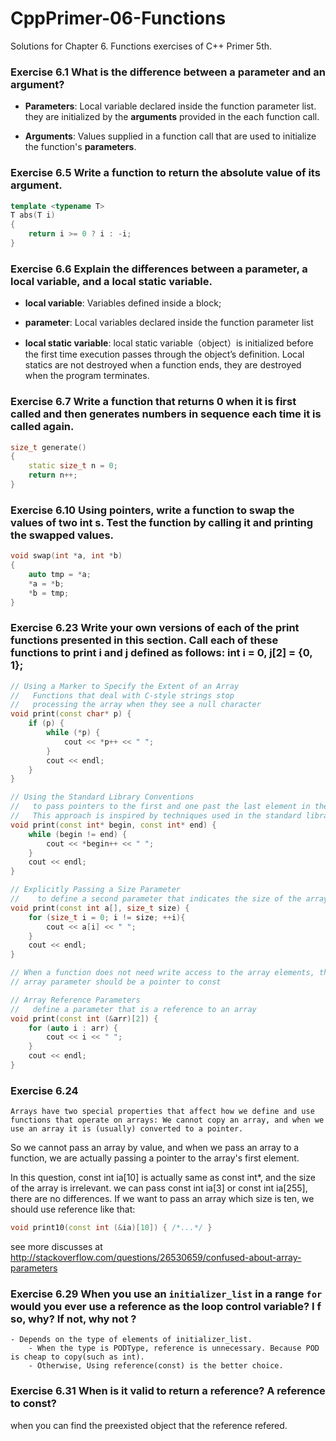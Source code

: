 # CppPrimer-06-Functions
Solutions for Chapter 6. Functions exercises of C++ Primer 5th.

### Exercise 6.1 What is the difference between a parameter and an argument?

- **Parameters**: Local variable declared inside the function parameter list. they are initialized by the **arguments** provided in the each function call.

- **Arguments**: Values supplied in a function call that are used to initialize the function's **parameters**.

### Exercise 6.5 Write a function to return the absolute value of its argument.

```cpp
template <typename T>
T abs(T i)
{
    return i >= 0 ? i : -i;
}
```

### Exercise 6.6 Explain the differences between a parameter, a local variable, and a local static variable. 

- **local variable**: Variables defined inside a block;

- **parameter**: Local variables declared inside the function parameter list

- **local static variable**: local static variable（object）is initialized before the first time execution passes through the object’s definition. Local statics are not destroyed when a function ends, they are destroyed when the program terminates.

### Exercise 6.7 Write a function that returns 0 when it is first called and then generates numbers in sequence each time it is called again.

```cpp
size_t generate()
{
    static size_t n = 0;
    return n++;
}
```

### Exercise 6.10 Using pointers, write a function to swap the values of two int s. Test the function by calling it and printing the swapped values.
```cpp
void swap(int *a, int *b)
{
    auto tmp = *a;
    *a = *b;
    *b = tmp;
}
```

### Exercise 6.23 Write your own versions of each of the print functions presented in this section. Call each of these functions to print i and j defined as follows: int i = 0, j[2] = {0, 1};

```cpp
// Using a Marker to Specify the Extent of an Array
//   Functions that deal with C-style strings stop
//   processing the array when they see a null character
void print(const char* p) {
    if (p) {
        while (*p) {
            cout << *p++ << " ";
        }
        cout << endl;
    }
}

// Using the Standard Library Conventions
//   to pass pointers to the first and one past the last element in the array.
//   This approach is inspired by techniques used in the standard library.
void print(const int* begin, const int* end) {
    while (begin != end) {
        cout << *begin++ << " ";
    }
    cout << endl;
}

// Explicitly Passing a Size Parameter
//    to define a second parameter that indicates the size of the arrays
void print(const int a[], size_t size) {
    for (size_t i = 0; i != size; ++i){
        cout << a[i] << " ";
    }
    cout << endl;
}

// When a function does not need write access to the array elements, the
// array parameter should be a pointer to const

// Array Reference Parameters
//   define a parameter that is a reference to an array
void print(const int (&arr)[2]) {
    for (auto i : arr) {
        cout << i << " ";
    }
    cout << endl;
}
```

### Exercise 6.24

```
Arrays have two special properties that affect how we define and use functions that operate on arrays: We cannot copy an array, and when we use an array it is (usually) converted to a pointer.
```

So we cannot pass an array by value, and when we pass an array to a function, we are actually passing a pointer to the array's first element.

In this question, const int ia[10] is actually same as const int*, and the size of the array is irrelevant. we can pass const int ia[3] or const int ia[255], there are no differences. If we want to pass an array which size is ten, we should use reference like that:

```cpp
void print10(const int (&ia)[10]) { /*...*/ }
```
see more discusses at http://stackoverflow.com/questions/26530659/confused-about-array-parameters

### Exercise 6.29 When you use an `initializer_list` in a range `for` would you ever use a reference as the loop control variable? I f so, why? If not, why not ?

```
- Depends on the type of elements of initializer_list. 
    - When the type is PODType, reference is unnecessary. Because POD is cheap to copy(such as int).
    - Otherwise, Using reference(const) is the better choice.
 ```

### Exercise 6.31 When is it valid to return a reference? A reference to const?

when you can find the preexisted object that the reference refered.


